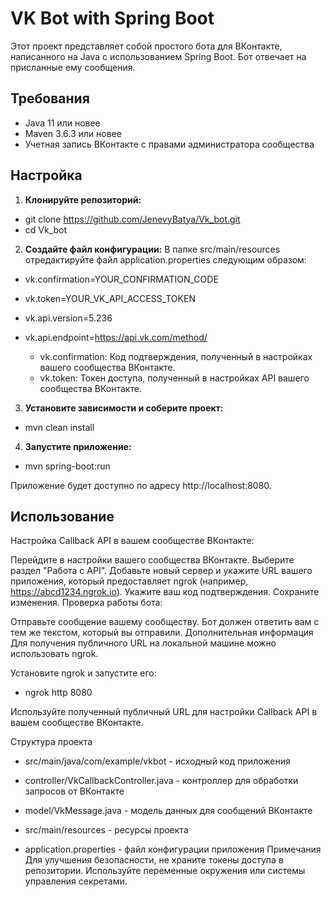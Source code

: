 # VK Bot with Spring Boot

Этот проект представляет собой простого бота для ВКонтакте, написанного на Java с использованием Spring Boot. Бот отвечает на присланные ему сообщения.

## Требования

- Java 11 или новее
- Maven 3.6.3 или новее
- Учетная запись ВКонтакте с правами администратора сообщества

## Настройка

1. **Клонируйте репозиторий:**
 - git clone https://github.com/JenevyBatya/Vk_bot.git
 - cd Vk_bot
   
2. **Создайте файл конфигурации:**
В папке src/main/resources отредактируйте файл application.properties следующим образом:

- vk.confirmation=YOUR_CONFIRMATION_CODE
- vk.token=YOUR_VK_API_ACCESS_TOKEN
- vk.api.version=5.236
- vk.api.endpoint=https://api.vk.com/method/

    - vk.confirmation: Код подтверждения, полученный в настройках вашего сообщества ВКонтакте.
    - vk.token: Токен доступа, полученный в настройках API вашего сообщества ВКонтакте.

3. **Установите зависимости и соберите проект:**
- mvn clean install

4. **Запустите приложение:**
- mvn spring-boot:run

Приложение будет доступно по адресу http://localhost:8080.

## Использование ##
Настройка Callback API в вашем сообществе ВКонтакте:

Перейдите в настройки вашего сообщества ВКонтакте.
Выберите раздел "Работа с API".
Добавьте новый сервер и укажите URL вашего приложения, который предоставляет ngrok (например, https://abcd1234.ngrok.io).
Укажите ваш код подтверждения.
Сохраните изменения.
Проверка работы бота:

Отправьте сообщение вашему сообществу.
Бот должен ответить вам с тем же текстом, который вы отправили.
Дополнительная информация
Для получения публичного URL на локальной машине можно использовать ngrok.

Установите ngrok и запустите его:
- ngrok http 8080

Используйте полученный публичный URL для настройки Callback API в вашем сообществе ВКонтакте.

Структура проекта
- src/main/java/com/example/vkbot - исходный код приложения

- controller/VkCallbackController.java - контроллер для обработки запросов от ВКонтакте
- model/VkMessage.java - модель данных для сообщений ВКонтакте
- src/main/resources - ресурсы проекта

- application.properties - файл конфигурации приложения
Примечания
Для улучшения безопасности, не храните токены доступа в репозитории. Используйте переменные окружения или системы управления секретами.
